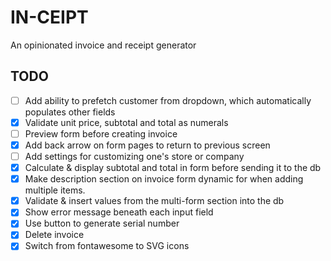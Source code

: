 # IN-CEIPT

An opinionated invoice and receipt generator

## TODO

- [ ] Add ability to prefetch customer from dropdown, which automatically populates other fields
- [x] Validate unit price, subtotal and total as numerals
- [ ] Preview form before creating invoice
- [x] Add back arrow on form pages to return to previous screen
- [ ] Add settings for customizing one's store or company
- [x] Calculate & display subtotal and total in form before sending it to the db
- [x] Make description section on invoice form dynamic for when adding multiple items.
- [x] Validate & insert values from the multi-form section into the db
- [x] Show error message beneath each input field
- [x] Use button to generate serial number
- [x] Delete invoice
- [x] Switch from fontawesome to SVG icons
